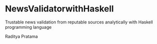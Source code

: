 # NewsValidatorwithHaskell
Trustable news validation from reputable sources analytically with Haskell programming language

Raditya Pratama
